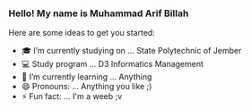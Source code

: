 ### Hello! My name is Muhammad Arif Billah

Here are some ideas to get you started:

- 🎓 I’m currently studying on ... State Polytechnic of Jember
- 💻 Study program ... D3 Informatics Management
- 🌱 I’m currently learning ... Anything
- 😄 Pronouns: ... Anything you like ;)
- ⚡ Fun fact: ... I'm a weeb ;v

